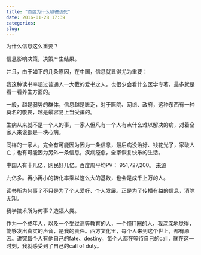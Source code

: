 ```yaml
---
title: "百度为什么缺德该死"
date: 2016-01-28 17:39
categories:
slug:
---
```


为什么信息这么重要？

信息影响决策，决策产生结果。

并且，由于如下的几条原因，在中国，信息就显得尤为重要：

我这种读书率超过普通人一大截的爱书之人，也很少会看什么医学专著。最多就是看一看养生方面的。

一般，越是弱势的群体，信息越是匮乏，对于医院、网络、政府，这种东西有一种莫名的敬畏，越是最容易上当受骗的。

生病从来就不是一个人的事，一家人但凡有一个人有点什么难以解决的病，对着全家人来说都是一块心病。

同样的一家人，完全有可能因为因为一条信息，最后病没治好、钱花光了，家破人亡；也有可能因为另外一条信息，疾病痊愈，全家恢复快乐的生活。

中国人有十几亿，网民好几亿。百度周平均PV： 951,727,200。
[来源](http://www.zhihu.com/question/20040063)

九亿多。再小再小的转化率乘以这么大的基数，也会是成千上万的人。

读书所为何事？不只是为了个人爱好、个人发展。正是为了传播有益的信息，消除无知。

我学技术所为何事？造福人类。

作为一个成年人，以及一个受过高等教育的人，一个懂IT圈的人，我深深地觉得，能够发出真实的声音，是我的责任。西方文化里，每个人来到这个世上，都有原因。讲究每个人有他自己的fate、destiny，每个人都在等待自己的call，就在这一时刻，我就感受到了自己的call of duty。
